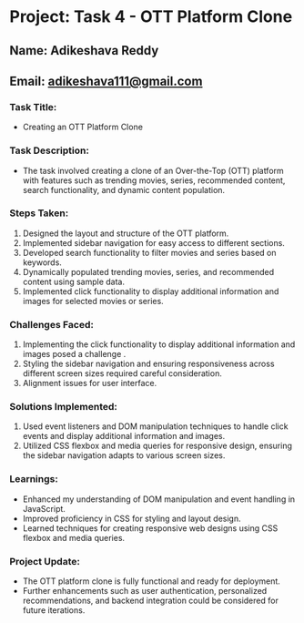 # Project: Task 4 -  OTT Platform Clone

## Name: Adikeshava Reddy
## Email: adikeshava111@gmail.com

### Task Title:
- Creating an OTT Platform Clone

### Task Description:
- The task involved creating a clone of an Over-the-Top (OTT) platform with features such as trending movies, series, recommended content, search functionality, and dynamic content population.

### Steps Taken:
1. Designed the layout and structure of the OTT platform.
2. Implemented sidebar navigation for easy access to different sections.
3. Developed search functionality to filter movies and series based on keywords.
4. Dynamically populated trending movies, series, and recommended content using sample data.
5. Implemented click functionality to display additional information and images for selected movies or series.



### Challenges Faced:
1. Implementing the click functionality to display additional information and images posed a challenge .
2. Styling the sidebar navigation and ensuring responsiveness across different screen sizes required careful consideration.
3. Alignment issues for user interface.

### Solutions Implemented:
1. Used event listeners and DOM manipulation techniques to handle click events and display additional information and images.
2. Utilized CSS flexbox and media queries for responsive design, ensuring the sidebar navigation adapts to various screen sizes.

### Learnings:
- Enhanced my understanding of DOM manipulation and event handling in JavaScript.
- Improved proficiency in CSS for styling and layout design.
- Learned techniques for creating responsive web designs using CSS flexbox and media queries.

### Project Update:
- The OTT platform clone is fully functional and ready for deployment.
- Further enhancements such as user authentication, personalized recommendations, and backend integration could be considered for future iterations.

